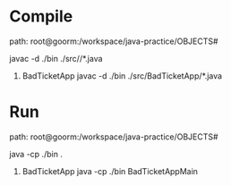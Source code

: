 # Compile
path: root@goorm:/workspace/java-practice/OBJECTS#

javac -d ./bin ./src/<packageName>/*.java

1. BadTicketApp
javac -d ./bin ./src/BadTicketApp/*.java

# Run
path: root@goorm:/workspace/java-practice/OBJECTS#

java -cp ./bin <packageName>.<className>

1. BadTicketApp
java -cp ./bin BadTicketAppMain
